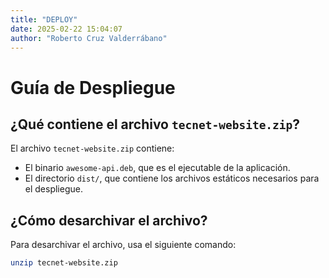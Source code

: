 ```yaml
---
title: "DEPLOY"
date: 2025-02-22 15:04:07
author: "Roberto Cruz Valderrábano"
---
```


# Guía de Despliegue

## ¿Qué contiene el archivo `tecnet-website.zip`?

El archivo `tecnet-website.zip` contiene:

- El binario `awesome-api.deb`, que es el ejecutable de la aplicación.
- El directorio `dist/`, que contiene los archivos estáticos necesarios para el despliegue.

## ¿Cómo desarchivar el archivo?

Para desarchivar el archivo, usa el siguiente comando:

```bash
unzip tecnet-website.zip